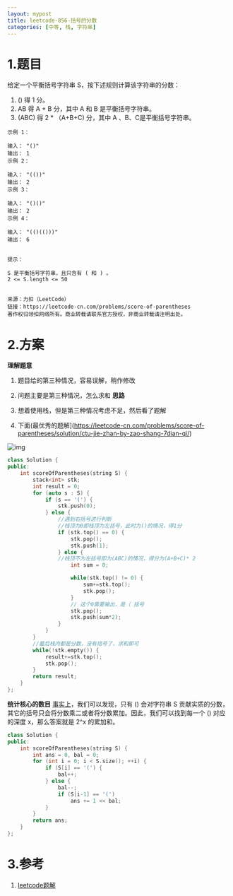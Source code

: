 ```yaml
---
layout: mypost
title: leetcode-856-括号的分数
categories: [中等, 栈, 字符串]
---
```

# 1.题目

给定一个平衡括号字符串 S，按下述规则计算该字符串的分数：

1. () 得 1 分。
2. AB 得 A + B 分，其中 A 和 B 是平衡括号字符串。
3. (ABC) 得 2 * （A+B+C) 分，其中 A 、B、C是平衡括号字符串。
 
```
示例 1：

输入： "()"
输出： 1
示例 2：

输入： "(())"
输出： 2
示例 3：

输入： "()()"
输出： 2
示例 4：

输入： "(()(()))"
输出： 6
 

提示：

S 是平衡括号字符串，且只含有 ( 和 ) 。
2 <= S.length <= 50


来源：力扣（LeetCode）
链接：https://leetcode-cn.com/problems/score-of-parentheses
著作权归领扣网络所有。商业转载请联系官方授权，非商业转载请注明出处。
```
# 2.方案
**理解题意**
1. 题目给的第三种情况，容易误解，稍作修改
2. 问题主要是第三种情况，怎么求和
**思路**

1. 想着使用栈，但是第三种情况考虑不足，然后看了题解
2. 下面(最优秀的题解](https://leetcode-cn.com/problems/score-of-parentheses/solution/ctu-jie-zhan-by-zao-shang-7dian-qi/)

![img](https://pic.leetcode-cn.com/02d1df54214456b2ac174f78599a93f64f655884c43310bc43d193d64907537d-Page%203.png)

```cpp
class Solution {
public:
    int scoreOfParentheses(string S) {
        stack<int> stk;
        int result = 0;
        for (auto s : S) {
            if (s == '(') {
                stk.push(0);
            } else {
                //遇到右括号进行判断
                //栈顶为0即栈顶为左括号，此时为()的情况，得1分      
                if (stk.top() == 0) {
                    stk.pop();
                    stk.push(1);
                } else {
                //栈顶不为左括号即为(ABC)的情况，得分为(A+B+C)* 2
                    int sum = 0;

                    while(stk.top() != 0) {
                        sum+=stk.top();
                        stk.pop();
                    }
                    // 这个0需要输出，是（ 括号
                    stk.pop();
                    stk.push(sum*2);
                }
            }
        }
        //最后栈内都是分数，没有括号了，求和即可
        while(!stk.empty()) {
            result+=stk.top();
            stk.pop();
        }
        return result;
    }
};
```

**统计核心的数目**
[事实上](https://leetcode-cn.com/problems/score-of-parentheses/solution/gua-hao-de-fen-shu-by-leetcode/)，我们可以发现，只有 () 会对字符串 S 贡献实质的分数，其它的括号只会将分数乘二或者将分数累加。因此，我们可以找到每一个 () 对应的深度 x，那么答案就是 2^x 的累加和。

```cpp
class Solution {
public:
    int scoreOfParentheses(string S) {
        int ans = 0, bal = 0;
        for (int i = 0; i < S.size(); ++i) {
            if (S[i] == '(') {
                bal++;
            } else {
                bal--;
                if (S[i-1] == '(')
                    ans += 1 << bal;
            }
        }
        return ans;
    }
};
```

# 3.参考
1. [leetcode题解]()
